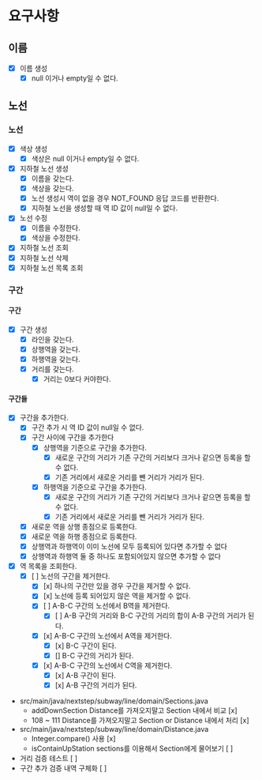 # 요구사항

## 이름

- [x] 이름 생성
    - [x] null 이거나 empty일 수 없다.

## 노선

### 노선

- [x] 색상 생성
    - [x] 색상은 null 이거나 empty일 수 없다.
- [x] 지하철 노선 생성
    - [x] 이름을 갖는다.
    - [x] 색상을 갖는다.
    - [x] 노선 생성시 역이 없을 경우 NOT_FOUND 응답 코드를 반환한다.
    - [x] 지하철 노선을 생성할 때 역 ID 값이 null일 수 없다.
- [x] 노선 수정
    - [x] 이름을 수정한다.
    - [x] 색상을 수정한다.
- [x] 지하철 노선 조회
- [x] 지하철 노선 삭제
- [x] 지하철 노선 목록 조회

### 구간

#### 구간

- [x] 구간 생성
    - [x] 라인을 갖는다.
    - [x] 상행역을 갖는다.
    - [x] 하행역을 갖는다.
    - [x] 거리를 갖는다.
        - [x] 거리는 0보다 커야한다.

#### 구간들

- [x] 구간을 추가한다.
    - [x] 구간 추가 시 역 ID 값이 null일 수 없다.
    - [x] 구간 사이에 구간을 추가한다
        - [x] 상행역을 기준으로 구간을 추가한다.
            - [x] 새로운 구간의 거리가 기존 구간의 거리보다 크거나 같으면 등록을 할 수 없다.
            - [x] 기존 거리에서 새로운 거리를 뺀 거리가 거리가 된다.
        - [x] 하행역을 기준으로 구간을 추가한다.
            - [x] 새로운 구간의 거리가 기존 구간의 거리보다 크거나 같으면 등록을 할 수 없다.
            - [x] 기존 거리에서 새로운 거리를 뺀 거리가 거리가 된다.
    - [x] 새로운 역을 상행 종점으로 등록한다.
    - [x] 새로운 역을 하행 종점으로 등록한다.
    - [x] 상행역과 하행역이 이미 노선에 모두 등록되어 있다면 추가할 수 없다
    - [x] 상행역과 하행역 둘 중 하나도 포함되어있지 않으면 추가할 수 없다
- [x] 역 목록을 조회한다.
    - [x] [ ] 노선의 구간을 제거한다.
        - [x] [x] 하나의 구간만 있을 경우 구간을 제거할 수 없다.
        - [x] [x] 노선에 등록 되어있지 않은 역을 제거할 수 없다.
        - [x] [ ] A-B-C 구간의 노선에서 B역을 제거한다.
            - [x] [ ] A-B 구간의 거리와 B-C 구간의 거리의 합이 A-B 구간의 거리가 된다.
        - [x] [x] A-B-C 구간의 노선에서 A역을 제거한다.
            - [x] [x] B-C 구간이 된다.
            - [x] [] B-C 구간의 거리가 된다.
        - [x] [x] A-B-C 구간의 노선에서 C역을 제거한다.
            - [x] [x] A-B 구간이 된다.
            - [x] [x] A-B 구간의 거리가 된다.

- src/main/java/nextstep/subway/line/domain/Sections.java
    - addDownSection Distance를 가져오지말고 Section 내에서 비교 [x]
    - 108 ~ 111 Distance를 가져오지말고 Section or Distance 내에서 처리 [x]
- src/main/java/nextstep/subway/line/domain/Distance.java
    - Integer.compare() 사용 [x]
    - isContainUpStation sections를 이용해서 Section에게 물어보기 [ ]
- 거리 검증 테스트 [ ]
- 구간 추가 검증 내역 구체화 [ ]
